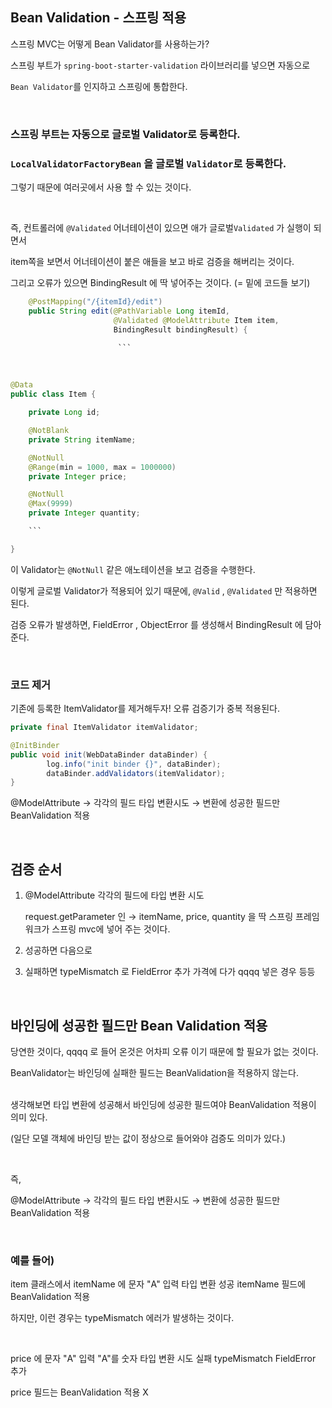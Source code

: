 ## Bean Validation - 스프링 적용

스프링 MVC는 어떻게 Bean Validator를 사용하는가?

스프링 부트가 `spring-boot-starter-validation` 라이브러리를 넣으면 자동으로 

`Bean Validator`를 인지하고 스프링에 통합한다.

<br/>

### 스프링 부트는 자동으로 글로벌 Validator로 등록한다.



### `LocalValidatorFactoryBean` 을 글로벌 `Validator`로 등록한다. 

그렇기 때문에 여러곳에서 사용 할 수 있는 것이다.

<br/>

즉, 컨트롤러에 `@Validated` 어너테이션이 있으면 애가 글로벌`Validated` 가 실행이 되면서

 item쪽을 보면서 어너테이션이 붙은 애들을 보고 바로 검증을 해버리는 것이다. 
 
 그리고 오류가 있으면 BindingResult 에 딱 넣어주는 것이다. (= 밑에 코드들 보기)

```java
	@PostMapping("/{itemId}/edit")
    public String edit(@PathVariable Long itemId,
                       @Validated @ModelAttribute Item item,
                       BindingResult bindingResult) {

						```
```

<br/>

```java
@Data
public class Item {

    private Long id;

    @NotBlank
    private String itemName;

    @NotNull
    @Range(min = 1000, max = 1000000)
    private Integer price;

    @NotNull
    @Max(9999)
    private Integer quantity;

    ```

}
```

이 Validator는 `@NotNull` 같은 애노테이션을 보고 검증을 수행한다. 

이렇게 글로벌 Validator가 적용되어 있기 때문에, `@Valid` , `@Validated` 만 적용하면 된다.

검증 오류가 발생하면, FieldError , ObjectError 를 생성해서 BindingResult 에 담아준다.

<br/>

### 코드 제거

기존에 등록한 ItemValidator를 제거해두자! 오류 검증기가 중복 적용된다.

```java
private final ItemValidator itemValidator;

@InitBinder
public void init(WebDataBinder dataBinder) {
		log.info("init binder {}", dataBinder);
		dataBinder.addValidators(itemValidator);
}
```

@ModelAttribute → 각각의 필드 타입 변환시도 → 변환에 성공한 필드만 BeanValidation 적용

<br/>

## 검증 순서

1. @ModelAttribute 각각의 필드에 타입 변환 시도
    
    request.getParameter 인 → itemName, price, quantity 을 딱 스프링 프레임워크가 
    스프링 mvc에 넣어 주는 것이다.
    
2. 성공하면 다음으로
3. 실패하면 typeMismatch 로 FieldError 추가
    가격에 다가 qqqq 넣은 경우 등등
    
<br/>

## 바인딩에 성공한 필드만 Bean Validation 적용

당연한 것이다, qqqq 로 들어 온것은 어차피 오류 이기 때문에 할 필요가 없는 것이다.

BeanValidator는 바인딩에 실패한 필드는 BeanValidation을 적용하지 않는다.

<br/>생각해보면 타입 변환에 성공해서 바인딩에 성공한 필드여야 BeanValidation 적용이 의미 있다.

(일단 모델 객체에 바인딩 받는 값이 정상으로 들어와야 검증도 의미가 있다.)

<br/>

즉,

@ModelAttribute → 각각의 필드 타입 변환시도 → 변환에 성공한 필드만 BeanValidation 적용


<br/>

### 예를 들어)

item 클래스에서 itemName 에 문자 "A" 입력 타입 변환 성공 itemName 필드에 BeanValidation 적용

하지만, 이런 경우는 typeMismatch 에러가 발생하는 것이다.

<br/>

price 에 문자 "A" 입력 "A"를 숫자 타입 변환 시도 실패 typeMismatch FieldError 추가

price 필드는 BeanValidation 적용 X